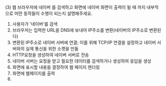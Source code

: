(3) 웹 브라우저에 네이버 를 검색하고 화면에 네이버 화면이 출력이 될 때 까지 내부적으로 어떤 동작들이 수행이 되는지 설명해주세요.

1. 사용자가 '네이버'를 검색
2. 브라우저는 입력한 URL을 DNS에 보내어 IP주소를 변환(네이버의 IP주소로 변환된다)
3. 변환된 IP주소로 네이버 서버에 연결; 이를 위해 TCP/IP 연결을 설정하고 네이버 서버와의 실제 통신을 위한 소켓을 만듦
4. HTTP요청을 생성하여 네이버 서버로 전송
5. 네이버 서버는 요청을 받고 필요한 데이터를 검색하거나 생성하여 응답을 생성
6. 화면에 표시할 내용을 결정하여 웹 페이지 렌더링
7. 화면에 웹페이지를 출력
8. 
